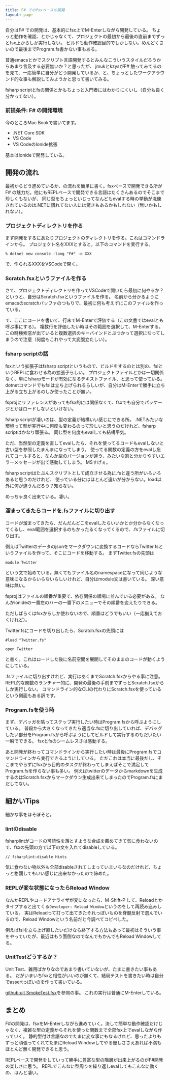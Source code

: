 ```yaml
---
title: F# でのfsxベースの開発
layout: page
---
```

自分はF# での開発は、基本的にfsx上でM-Enterしながら開発している。
ちょっと動作を確認、とかじゃなくて、プロジェクトの最初から最後の直前までずっとfsx上からしか実行しない。
ビルドも動作確認目的でしかしない。めんどくさいので最後までProgram.fs書かない事もある。

普通emacsとかでスクリプト言語開発するとみんなこういうスタイルだろうからあまり言及する必要無いか？と思ったが、
jmukとkzysがF# 触ってみてるのを見て、一応簡単に自分がどう開発しているか、と、ちょっとしたワークアラウンド的な事も解説してみようかと思って書いてみる。

fsharp scriptとfsの関係とかもちょっと入門者にはわかりにくいし（自分も良く分かってない）。

### 前提条件: F# の開発環境

今のところMac Bookで書いてます。

- .NET Core SDK
- VS Code
- VS CodeのIonide拡張

基本はIonideで開発している。

## 開発の流れ

最初からどう進めているか、の流れを簡単に書く。fsxベースで開発できる所がF# の魅力だ。他にもREPLベースで開発できる言語はたくさんあるのでそこまで珍しくもないが、
同じ型をちょっといじってなんどもevalする時の挙動が洗練されているのは.NETに慣れてない人には驚きもあるかもしれない（無いかもしれない）。

### プロジェクトディレクトリを作る

まず開発をするにあたりプロジェクトのディレクトリを作る。これはコマンドラインから。
プロジェクト名をXXXとすると，以下のコマンドを実行する。

```
% dotnet new console -lang "F#" -o XXX
```

で、作られるXXXをVSCodeで開く。

### Scratch.fsxというファイルを作る

さて、プロジェクトディレクトリを作ってVSCodeで開いたら最初に何やるか？というと、自分はScratch.fsxというファイルを作る。
名前から分かるようにemacsのscratchバッファのつもりで、最初に何も考えずにこのファイルを作っている。

で、ここにコードを書いて、行末でM-Enterで評価する（この文書ではevalとも呼ぶ事にする）。
複数行を評価したい時はその範囲を選択して、M-Enterする。
この時検索窓が出ていると複数選択のキーバインドとぶつかって選択になってしまうので注意（何度もこれやって大変腹立たしい）。

### fsharp scriptの話

fsxという拡張子はfsharp scriptというもので、ビルドをするのとは別の、fsiというREPLに食わせる為の拡張子らしい。
プロジェクトファイルとかは一切関係なく、単にfsharpモードが有効になるテキストファイル、と思って使っている。
dotnetコマンドでもfsiは立ち上げられるらしいが、自分はM-Enterで勝手に立ち上がる立ち上がるのしか使ったことが無い。

fsprojにリファレンスがあってもfsx的には関係なくて、fsxでも自分でパッケージとかはロードしないといけない。

fsharp scriptが凄いのは、型の定義が結構いい感じにできる所。
.NETみたいな環境って型が実行中に何度も変わるのって珍しいと思うのだけれど、fsharp scriptはかなり頑張る。
同じ型を何度もevalしても結構平気。

ただ、当然型の定義を直してevalしたら、それを使ってるコードもevalしないと古い型を参照したまんまになってしまう。
使ってる関数の定義の方をevalし忘れてコールすると、なんか型のバージョンが違う、みたいな割と分かりやすいエラーメッセージが出て感動してしまう。
MSすげぇ。

fsharp scriptはたぶんスクリプトとして成立させる為に.fsと違う所がいろいろあると思うのだけれど、
使っている分にはほとんど違いが分からない。load以外に何が違うんだろう？知らない。

めっちゃ良く出来ている。凄い。

### 溜まってきたらコードを.fsファイルに切り出す

コードが溜まってきたら、だんだんどこをevalしたらいいかとか分からなくなってくるし、eval範囲を選択するのもかったるくなってくるので、.fsファイルに切り出す。

例えばTwitterのデータのjsonをマークダウンに変換するコードならTwitter.fsというファイルを作って、そこにコードを移動する。
まずTwitter.fsの先頭は

```
module Twitter
```

という文で始めている。無くてもファイル名のnamespaceになって同じような意味になるからいらないらしいけれど、自分はmodule文は書いている。
深い意味は無い。

fsprojはファイルの順番が重要で、依存関係の順場に並んでいる必要がある。
なんかionideの一番左のバーの一番下のメニューでその順番を変えたりできる。

ただしばらくはfsxからしか使わないので、順番はどうでもいい（一応揃えておくけれど）。

Twitter.fsにコードを切り出したら、Scratch.fsxの先頭には

```
#load "Twitter.fs"

open Twitter
```

と書く。これはロードした後に名前空間を展開してそのままのコードが動くようにしている。

.fsファイルに切り出すけれど、実行はあくまでScratch.fsxからやる事に注意。
REPL的な関数のランチャー的に、開発の最後の手前までずっとScratch.fsxからしか実行しない。
コマンドライン的なCLIの代わりにScratch.fsxを使っているという側面もある訳です。

### Program.fsを使う時

まず、デバッガを貼ってステップ実行したい時はProgram.fsから呼ぶようにしている。
普段から大きくなってきたら適当な.fsに切り出していれば、デバッグしたい部分をProgram.fsから呼ぶようにしてビルドして実行するのもだいたい一瞬でできる。
fsxとfsのシームレスさは感動する。

あと開発が終わってコマンドラインから実行したい時は最後にProgram.fsでコマンドラインから実行できるようにしている。
ただこれは本当に最後だし、そこまでやらずにfsxから目的のタスクが終わってしまえばそこで満足してProgram.fsを作らない事も多い。
例えばtwitterのデータからmarkdownを生成するのはScratch.fsxからマークダウン生成出来てしまったのでProgram.fsにまだしてない。

## 細かいTips

細かな事をほそぼそと。

### lintのdisable

fsharplintがコードの可読性を落とすような合成を薦めてきて気に食わないので、fsxの先頭の方で以下の文を入れてdisableしている。

```
// fsharplint:disable Hints
```

気に食わない物以外も全部disableされてしまっていまいちなのだけれど、ちょっと格闘してもいい感じに出来なかったので諦めた。

### REPLが変な状態になったらReload Window

なんかREPLやコードアナライザが変になったら、M-Shift-P して、Reloadとかタイプすると出てくる`Developer: Reload Window`というのをして再読み込みしている。
実はReloadって打って出てきたそれっぽいものを脊髄反射で選んでいるので、Reload Windowという名前だと今調べてコピペした。

例えばfsiを立ち上げ直したいだけなら終了する方法もあって最初はそういう事をやっていたが、最近はもう面倒なのでなんでもかんでもReload Windowしてる。

### UnitTestどうするか？

Unit Test、雑用ばかりなのであまり書いていないが、たまに書きたい事もある。
だがいまいちfsxと相性がいいのが無くて、結局テストを書きたい時は自分でassertっぽいのを作って書いている。

[github:uit SmokeTest.fsx](https://github.com/karino2/uit/blob/main/SmokeTest.fsx)を参照の事。
これの実行は普通にM-Enterしている。

## まとめ

F#の開発は、fsxをM-Enterしながら進めていく。決して簡単な動作確認だけじゃなく、複雑な型の定義からそれを使った関数まで全部fsx上でevalしながら作っていく。
静的型付け言語なのでたまに変な事にもなるけれど、思ったよりもずっと頑張ってくれてたまにReload Windowしてやる優しささえあれば不満もほとんど無く開発できると思う。

REPLベースで開発をしていって勝手に豊富な型の階層が出来上がるのがF#開発の楽しさに思う。
REPLでこんなに型周りを繰り返しevalしてもこんなに動くの、ほんと凄い。